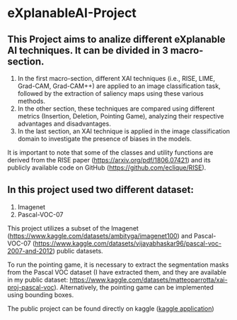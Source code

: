 # eXplanableAI-Project
## This Project aims to analize different eXplanable AI techniques. It can be divided in 3 macro-section.
1) In the first macro-section, different XAI techniques (i.e., RISE, LIME, Grad-CAM, Grad-CAM++) are applied to an image classification task, followed by the extraction of saliency maps using these various methods.
2) In the other section, these techniques are compared using different metrics (Insertion, Deletion, Pointing Game), analyzing their respective advantages and disadvantages.
3) In the last section, an XAI technique is applied in the image classification domain to investigate the presence of biases in the models.

It is important to note that some of the classes and utility functions are derived from the RISE paper (https://arxiv.org/pdf/1806.07421) and its publicly available code on GitHub (https://github.com/eclique/RISE).

## In this project used two different dataset:
1) Imagenet
2) Pascal-VOC-07

This project utilizes a subset of the Imagenet (https://www.kaggle.com/datasets/ambityga/imagenet100) and Pascal-VOC-07 (https://www.kaggle.com/datasets/vijayabhaskar96/pascal-voc-2007-and-2012) public datasets.

To run the pointing game, it is necessary to extract the segmentation masks from the Pascal VOC dataset (I have extracted them, and they are available in my public dataset: https://www.kaggle.com/datasets/matteoparrotta/xai-proj-pascal-voc). Alternatively, the pointing game can be implemented using bounding boxes.

The public project can be found directly on kaggle ([kaggle application](https://www.kaggle.com/code/matteoparrotta/xai-project-rise-gcam-lime-eval-application))
